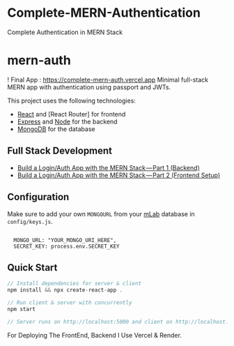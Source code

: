 # Complete-MERN-Authentication
Complete Authentication in MERN Stack
# mern-auth

! Final App : https://complete-mern-auth.vercel.app
Minimal full-stack MERN app with authentication using passport and JWTs.

This project uses the following technologies:

- [React](https://reactjs.org) and [React Router] for frontend
- [Express](http://expressjs.com/) and [Node](https://nodejs.org/en/) for the backend
- [MongoDB](https://www.mongodb.com/) for the database

## Full Stack Development

- [Build a Login/Auth App with the MERN Stack — Part 1 (Backend)](https://complete-mern-authentication.onrender.com)
- [Build a Login/Auth App with the MERN Stack — Part 2 (Frontend Setup)](https://complete-mern-auth.vercel.app/)


## Configuration

Make sure to add your own `MONGOURL` from your [mLab](http://mlab.com) database in `config/keys.js`.

```env file

  MONGO_URL: "YOUR_MONGO_URI_HERE",
  SECRET_KEY: process.env.SECRET_KEY

```

## Quick Start

```javascript
// Install dependencies for server & client
npm install && npx create-react-app .

// Run client & server with concurrently
npm start

// Server runs on http://localhost:5000 and client on http://localhost:3000
```

For Deploying The FrontEnd, Backend I Use Vercel & Render.
